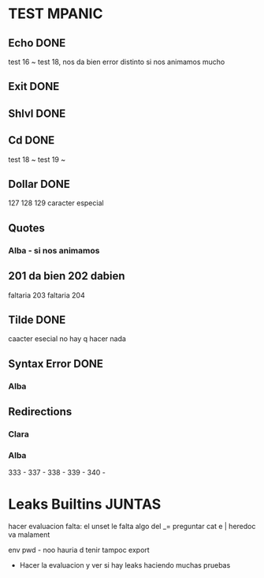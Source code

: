 # TEST MPANIC
## Echo DONE
test 16 ~
test 18, nos da bien error distinto si nos animamos mucho

## Exit DONE
## Shlvl DONE

## Cd DONE
test 18 ~
test 19 ~

## Dollar DONE
127 128 129 caracter especial

## Quotes 
### Alba - si nos animamos
201 da bien
202 dabien
---
faltaria 203
faltaria 204

## Tilde DONE
caacter esecial no hay q hacer nada

## Syntax Error DONE
### Alba

## Redirections 
### Clara
### Alba
333 -
337 - 
338 - 
339 - 
340 -

# Leaks Builtins JUNTAS
hacer evaluacion
falta: el unset le falta algo del _= preguntar
cat e | heredoc va malament

env
pwd - noo hauria d tenir tampoc 
export
- Hacer la evaluacion y ver si hay leaks haciendo muchas pruebas